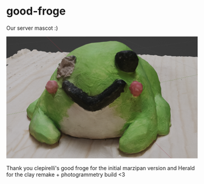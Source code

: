 # good-froge

Our server mascot :)

![good froge](good-froge.png)

Thank you clepirelli's good froge for the initial marzipan version and Herald for the clay remake + photogrammetry build <3
